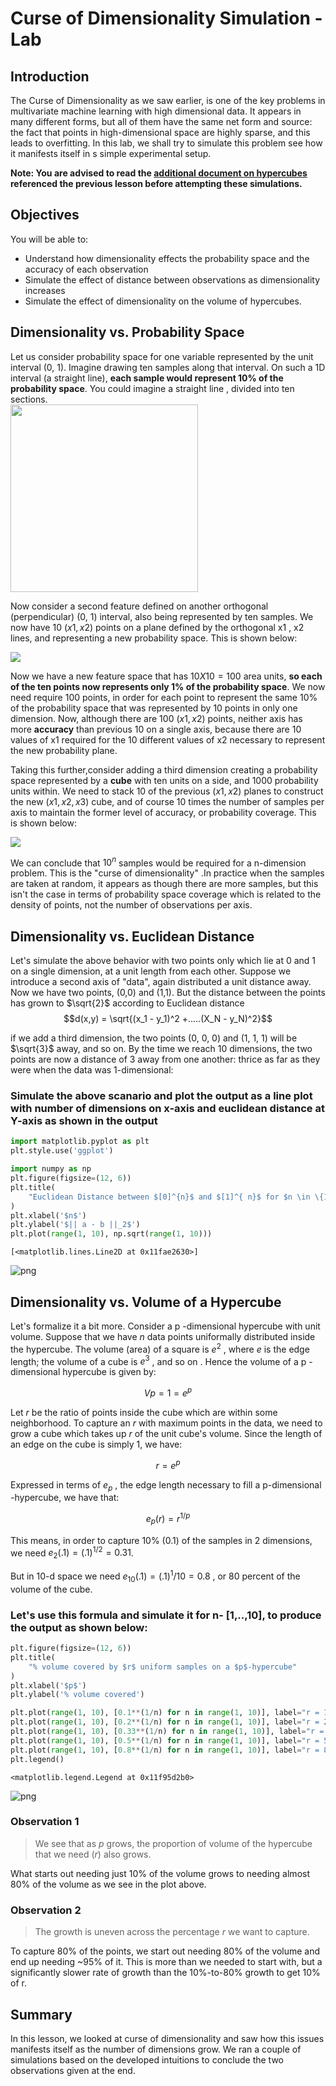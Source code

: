 
# Curse of Dimensionality Simulation - Lab

## Introduction

The Curse of Dimensionality as we saw earlier, is one of the key problems in multivariate machine learning with high dimensional data. It appears in many different forms, but all of them have the same net form and source: the fact that points in high-dimensional space are highly sparse, and this leads to overfitting. In this lab, we shall try to simulate this problem see how it manifests itself in s simple experimental setup. 

__Note: You are advised to read the [additional document on hypercubes](http://www.maths.manchester.ac.uk/~mlotz/teaching/suprises.pdf) referenced the previous lesson before attempting these simulations.__

## Objectives

You will be able to:

- Understand how dimensionality effects the probability space and the accuracy of each observation
- Simulate the effect of distance between observations as dimensionality increases
- Simulate the effect of dimensionality on the volume of hypercubes. 

## Dimensionality vs. Probability Space
Let us consider probability space for one variable represented by the unit interval (0, 1). Imagine drawing ten samples along that interval. On such a 1D interval (a straight line), __each sample would represent 10% of the probability space__. You could imagine a straight line , divided into ten sections.  
<img src="1D.png" width=300>

Now consider a second feature defined on another orthogonal (perpendicular) (0, 1) interval, also being represented by ten samples. We now have 10 $(x1 , x2)$ points on a plane defined by the orthogonal x1 , x2 lines, and representing a new probability space. This is shown below:


![](curse_1.gif)

Now we have a new feature space that has $10 X 10 = 100$ area units, __so each of the ten points now represents only 1% of the probability space__. We now need require 100 points, in order for each point to represent the same 10% of the probability space that was represented by 10 points in only one dimension. Now, although there are 100 $(x1 , x2)$ points, neither axis has more __accuracy__ than previous 10 on a single axis, because there are 10 values of x1 required for the 10 different values of x2 necessary to represent the new probability plane. 

Taking this further,consider adding a third dimension creating a probability space represented by a __cube__ with ten units on a side, and 1000 probability units within. We need to stack 10 of the previous $(x1 , x2)$ planes to construct the new $(x1 , x2 , x3)$ cube, and of course 10 times the number of samples per axis to maintain the former level of accuracy, or probability coverage. This is shown below:

![](cube.gif)

We can conclude that $10^n$ samples would be required for a n-dimension problem. This is the "curse of dimensionality" .In practice when the samples are taken at random, it appears as though there are more samples, but this isn't the case in terms of probability space coverage which is related to the density of points, not the number of observations per axis.

## Dimensionality vs. Euclidean Distance

Let's simulate the above behavior with two points only which lie at 0 and 1 on a single dimension, at a unit length from each other. Suppose we introduce a second axis of "data", again distributed a unit distance away. Now we have two points, (0,0) and (1,1). But the distance between the points has grown to $\sqrt{2}$ according to Euclidean distance $$d(x,y) = \sqrt{(x_1 - y_1)^2 +.....(X_N - y_N)^2}$$

if we add a third dimension, the two points (0, 0, 0) and (1, 1, 1) will be $\sqrt{3}$ away, and so on. By the time we reach 10 dimensions, the two points are now a distance of 3 away from one another: thrice as far as they were when the data was 1-dimensional: 

### Simulate the above scanario and plot the output as a line plot with number of dimensions on x-axis and euclidean distance at Y-axis as shown in the output 


```python
import matplotlib.pyplot as plt
plt.style.use('ggplot')

import numpy as np
plt.figure(figsize=(12, 6))
plt.title(
    "Euclidean Distance between $[0]^{n}$ and $[1]^{ n}$ for $n \in \{1, \ldots, 10\}$"
)
plt.xlabel('$n$')
plt.ylabel('$|| a - b ||_2$')
plt.plot(range(1, 10), np.sqrt(range(1, 10)))
```




    [<matplotlib.lines.Line2D at 0x11fae2630>]




![png](index_files/index_3_1.png)


## Dimensionality vs. Volume of a Hypercube
Let's formalize it a bit more. Consider a  p -dimensional hypercube with unit volume. Suppose that we have $n$  data points uniformally distributed inside the hypercube. The volume (area) of a square is  $e^2$ , where  $e$  is the edge length; the volume of a cube is  $e^3$ , and so on . Hence the volume of a  p -dimensional hypercube is given by:

$$Vp=1=e^p$$
 
Let  $r$  be the ratio of points inside the cube which are within some neighborhood. To capture an $r$ with maximum points in the data, we need to grow a cube which takes up $r$ of the unit cube's volume. Since the length of an edge on the cube is simply 1, we have:

$$r=e^p$$
 
Expressed in terms of  $e_p$ , the edge length necessary to fill a p-dimensional -hypercube, we have that:

$$e_p(r)=r^{1/p}$$
 
This means, in order to capture 10% (0.1) of the samples in 2 dimensions, we need  $e_2(.1)=(.1)^{1/2}=0.31$. 

But in 10-d space we need $e_10(.1)=(.1)^1/10=0.8$ , or 80 percent of the volume of the cube. 

### Let's use this formula and simulate it for n- [1,..,10], to produce the output as shown below:


```python
plt.figure(figsize=(12, 6))
plt.title(
    "% volume covered by $r$ uniform samples on a $p$-hypercube"
)
plt.xlabel('$p$')
plt.ylabel('% volume covered')

plt.plot(range(1, 10), [0.1**(1/n) for n in range(1, 10)], label="r = 10%")
plt.plot(range(1, 10), [0.2**(1/n) for n in range(1, 10)], label="r = 20%")
plt.plot(range(1, 10), [0.33**(1/n) for n in range(1, 10)], label="r = 33%")
plt.plot(range(1, 10), [0.5**(1/n) for n in range(1, 10)], label="r = 50%")
plt.plot(range(1, 10), [0.8**(1/n) for n in range(1, 10)], label="r = 80%")
plt.legend()

```




    <matplotlib.legend.Legend at 0x11f95d2b0>




![png](index_files/index_5_1.png)


### Observation 1
> We see that as   $p$  grows, the proportion of volume of the hypercube that we need ($r$) also grows. 

What starts out needing just 10% of the volume grows to needing almost 80% of the volume as we see in the plot above. 

### Observation 2

> The growth is uneven across the percentage  $r$  we want to capture. 

To capture 80% of the points, we start out needing 80% of the volume and end up needing ~95% of it. This is more than we needed to start with, but a significantly slower rate of growth than the 10%-to-80% growth to get 10% of  r.  

## Summary 

In this lesson, we looked at curse of dimensionality and saw how this issues manifests itself as the number of dimensions grow. We ran a couple of simulations based on the developed intuitions to conclude the two observations given at the end.  
